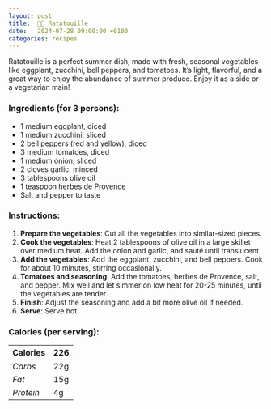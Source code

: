 ```yaml
---
layout: post
title:  👨‍🍳 Ratatouille
date:   2024-07-28 09:00:00 +0100
categories: recipes
---
```


Ratatouille is a perfect summer dish, made with fresh, seasonal vegetables like eggplant, zucchini, bell peppers, and tomatoes. It’s light, flavorful, and a great way to enjoy the abundance of summer produce. Enjoy it as a side or a vegetarian main!

### Ingredients (for 3 persons):
- 1 medium eggplant, diced
- 1 medium zucchini, sliced
- 2 bell peppers (red and yellow), diced
- 3 medium tomatoes, diced
- 1 medium onion, sliced
- 2 cloves garlic, minced
- 3 tablespoons olive oil
- 1 teaspoon herbes de Provence
- Salt and pepper to taste

### Instructions:
1. **Prepare the vegetables**: Cut all the vegetables into similar-sized pieces.
2. **Cook the vegetables**: Heat 2 tablespoons of olive oil in a large skillet over medium heat. Add the onion and garlic, and sauté until translucent.
3. **Add the vegetables**: Add the eggplant, zucchini, and bell peppers. Cook for about 10 minutes, stirring occasionally.
4. **Tomatoes and seasoning**: Add the tomatoes, herbes de Provence, salt, and pepper. Mix well and let simmer on low heat for 20-25 minutes, until the vegetables are tender.
5. **Finish**: Adjust the seasoning and add a bit more olive oil if needed.
6. **Serve**: Serve hot.

### Calories (per serving):

| **Calories** | 226 |
| ----------- | ----------- |
| *Carbs* | 22g |
| *Fat* | 15g |
| *Protein* | 4g |